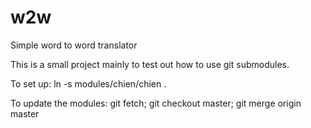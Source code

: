 # w2w
Simple word to word translator

This is a small project mainly to test out how to use git submodules.

To set up:
ln -s modules/chien/chien .

To update the modules:
git fetch; git checkout master; git merge origin master

